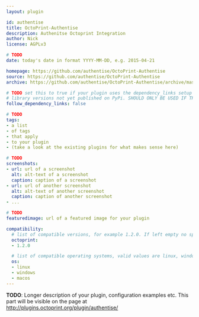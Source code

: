 ```yaml
---
layout: plugin

id: authentise
title: OctoPrint-Authentise
description: Authenitse Octoprint Integration
author: Nick
license: AGPLv3

# TODO
date: today's date in format YYYY-MM-DD, e.g. 2015-04-21

homepage: https://github.com/authentise/OctoPrint-Authentise
source: https://github.com/authentise/OctoPrint-Authentise
archive: https://github.com/authentise/OctoPrint-Authentise/archive/master.zip

# TODO set this to true if your plugin uses the dependency_links setup parameter to include
# library versions not yet published on PyPi. SHOULD ONLY BE USED IF THERE IS NO OTHER OPTION!
follow_dependency_links: false

# TODO
tags:
- a list
- of tags
- that apply
- to your plugin
- (take a look at the existing plugins for what makes sense here)

# TODO
screenshots:
- url: url of a screenshot
  alt: alt-text of a screenshot
  caption: caption of a screenshot
- url: url of another screenshot
  alt: alt-text of another screenshot
  caption: caption of another screenshot
- ...

# TODO
featuredimage: url of a featured image for your plugin

compatibility:
  # list of compatible versions, for example 1.2.0. If left empty no specific version requirement will be assumed
  octoprint:
  - 1.2.0

  # list of compatible operating systems, valid values are linux, windows, macos, leaving empty defaults to all
  os:
  - linux
  - windows
  - macos
---
```


**TODO**: Longer description of your plugin, configuration examples etc. This part will be visible on the page at
http://plugins.octoprint.org/plugin/authentise/
